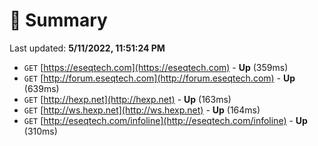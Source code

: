 # 📖 Summary
Last updated: **5/11/2022, 11:51:24 PM**

- `GET` [https://eseqtech.com](https://eseqtech.com) - **Up** (359ms)
- `GET` [http://forum.eseqtech.com](http://forum.eseqtech.com) - **Up** (639ms)
- `GET` [http://hexp.net](http://hexp.net) - **Up** (163ms)
- `GET` [http://ws.hexp.net](http://ws.hexp.net) - **Up** (164ms)
- `GET` [http://eseqtech.com/infoline](http://eseqtech.com/infoline) - **Up** (310ms)
